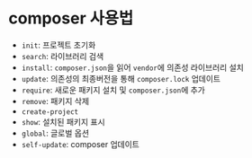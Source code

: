 # composer 사용법

- `init`: 프로젝트 초기화
- `search`: 라이브러리 검색
- `install`: `composer.json`을 읽어 `vendor`에 의존성 라이브러리 설치
- `update`: 의존성의 최종버전을 통해 `composer.lock` 업데이트
- `require`: 새로운 패키지 설치 및 `composer.json`에 추가
- `remove`: 패키지 삭제
- `create-project`
- `show`: 설치된 패키지 표시
- `global`: 글로벌 옵션
- `self-update`: composer 업데이트